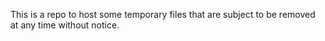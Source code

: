 This is a repo to host some temporary files that are subject to be removed at any time without notice.
